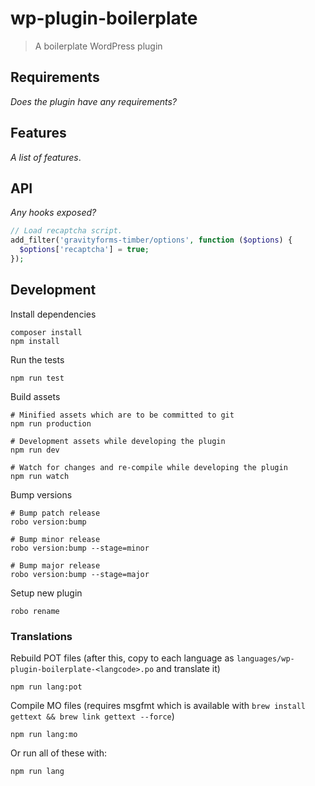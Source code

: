 # wp-plugin-boilerplate

> A boilerplate WordPress plugin

## Requirements

_Does the plugin have any requirements?_

## Features

_A list of features_.

## API

_Any hooks exposed?_

```php
// Load recaptcha script.
add_filter('gravityforms-timber/options', function ($options) {
  $options['recaptcha'] = true;
});
```

## Development

Install dependencies

    composer install
    npm install

Run the tests

    npm run test

Build assets

    # Minified assets which are to be committed to git
    npm run production

    # Development assets while developing the plugin
    npm run dev

    # Watch for changes and re-compile while developing the plugin
    npm run watch

Bump versions

    # Bump patch release
    robo version:bump

    # Bump minor release
    robo version:bump --stage=minor

    # Bump major release
    robo version:bump --stage=major

Setup new plugin

    robo rename

### Translations

Rebuild POT files (after this, copy to each language as `languages/wp-plugin-boilerplate-<langcode>.po` and translate it)

    npm run lang:pot

Compile MO files (requires msgfmt which is available with `brew install gettext && brew link gettext --force`)

    npm run lang:mo

Or run all of these with:

    npm run lang
